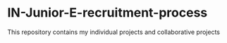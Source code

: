 # IN-Junior-E-recruitment-process
This repository contains my individual projects and collaborative projects 
